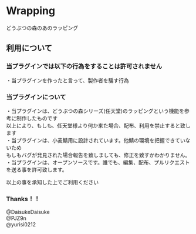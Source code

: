# Wrapping
どうぶつの森のあのラッピング  
## 利用について  
### 当プラグインでは以下の行為をすることは許可されません  
・当プラグインを作ったと言って、製作者を騙す行為  

### 当プラグインについて  
・当プラグインは、どうぶつの森シリーズ(任天堂)のラッピングという機能を参考に制作したものです  
以上により、もしも、任天堂様より何か来た場合、配布、利用を禁止すると致します  
・当プラグインは、小麦鯖用に設計されています。他鯖の環境を把握できていないため  
もしもバグが発見された場合報告を致しましても、修正を致すかわかりません。  
・当プラグインは、オープンソースです。誰でも、編集、配布、プルリクエストを送る事を許可致します。  

以上の事を承知した上でご利用ください  

### Thanks！！  
@DaisukeDaisuke  
@PJZ9n  
@yurisi0212
